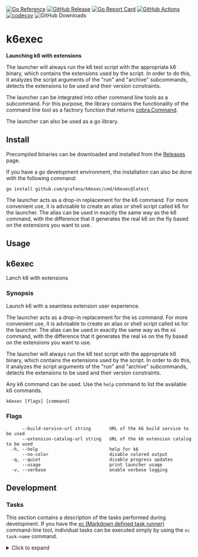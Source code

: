 [![Go Reference](https://pkg.go.dev/badge/github.com/grafana/k6exec.svg)](https://pkg.go.dev/github.com/grafana/k6exec)
[![GitHub Release](https://img.shields.io/github/v/release/grafana/k6exec)](https://github.com/grafana/k6exec/releases/)
[![Go Report Card](https://goreportcard.com/badge/github.com/grafana/k6exec)](https://goreportcard.com/report/github.com/grafana/k6exec)
[![GitHub Actions](https://github.com/grafana/k6exec/actions/workflows/test.yml/badge.svg)](https://github.com/grafana/k6exec/actions/workflows/test.yml)
[![codecov](https://codecov.io/gh/grafana/k6exec/graph/badge.svg?token=6MP3G02V9C)](https://codecov.io/gh/grafana/k6exec)
![GitHub Downloads](https://img.shields.io/github/downloads/grafana/k6exec/total)

<h1 name="title">k6exec</h1>

**Launching k6 with extensions**

The launcher will always run the k6 test script with the appropriate k6 binary, which contains the extensions used by the script. In order to do this, it analyzes the script arguments of the "run" and "archive" subcommands, detects the extensions to be used and their version constraints.

The launcher can be integrated into other command line tools as a subcommand. For this purpose, the library contains the functionality of the command line tool as a factrory function that returns [cobra.Command](https://pkg.go.dev/github.com/spf13/cobra#Command).

The launcher can also be used as a go library.

## Install

Precompiled binaries can be downloaded and installed from the [Releases](https://github.com/grafana/k6exec/releases) page.

If you have a go development environment, the installation can also be done with the following command:

```
go install github.com/grafana/k6exec/cmd/k6exec@latest
```

The launcher acts as a drop-in replacement for the k6 command. For more convenient use, it is advisable to create an alias or shell script called k6 for the launcher. The alias can be used in exactly the same way as the k6 command, with the difference that it generates the real k6 on the fly based on the extensions you want to use.

## Usage

<!-- #region cli -->
## k6exec

Lanch k6 with extensions

### Synopsis

Launch k6 with a seamless extension user experience.

The launcher acts as a drop-in replacement for the `k6` command. For more convenient use, it is advisable to create an alias or shell script called `k6` for the launcher. The alias can be used in exactly the same way as the `k6` command, with the difference that it generates the real `k6` on the fly based on the extensions you want to use.

The launcher will always run the k6 test script with the appropriate k6 binary, which contains the extensions used by the script. In order to do this, it analyzes the script arguments of the "run" and "archive" subcommands, detects the extensions to be used and their version constraints.

Any k6 command can be used. Use the `help` command to list the available k6 commands.


```
k6exec [flags] [command]
```

### Flags

```
      --build-service-url string       URL of the k6 build service to be used
      --extension-catalog-url string   URL of the k6 extension catalog to be used
  -h, --help                           help for k6
      --no-color                       disable colored output
  -q, --quiet                          disable progress updates
      --usage                          print launcher usage
  -v, --verbose                        enable verbose logging
```

<!-- #endregion cli -->

## Development

### Tasks

This section contains a description of the tasks performed during development. If you have the [xc (Markdown defined task runner)](https://github.com/joerdav/xc) command-line tool, individual tasks can be executed simply by using the `xc task-name` command.

<details><summary>Click to expand</summary>

#### readme

Update documentation in README.md.

```
go run ./tools/gendoc README.md
```

#### lint

Run the static analyzer.

```
golangci-lint run
```

#### test

Run the tests.

```
go test -count 1 -race -coverprofile=build/coverage.txt ./...
```

#### coverage

View the test coverage report.

```
go tool cover -html=build/coverage.txt
```

#### build

Build the executable binary.

This is the easiest way to create an executable binary (although the release process uses the goreleaser tool to create release versions).

```
go build -ldflags="-w -s" -o build/k6exec ./cmd/k6exec
```

#### snapshot

Creating an executable binary with a snapshot version.

The goreleaser command-line tool is used during the release process. During development, it is advisable to create binaries with the same tool from time to time.

```
goreleaser build --snapshot --clean --single-target -o build/k6exec
```

#### clean

Delete the build directory.

```
rm -rf build
```

</details>
